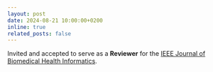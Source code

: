 ```yaml
---
layout: post
date: 2024-08-21 10:00:00+0200
inline: true
related_posts: false
---
```


Invited and accepted to serve as a **Reviewer** for the [IEEE Journal of Biomedical Health Informatics](https://www.embs.org/jbhi/).